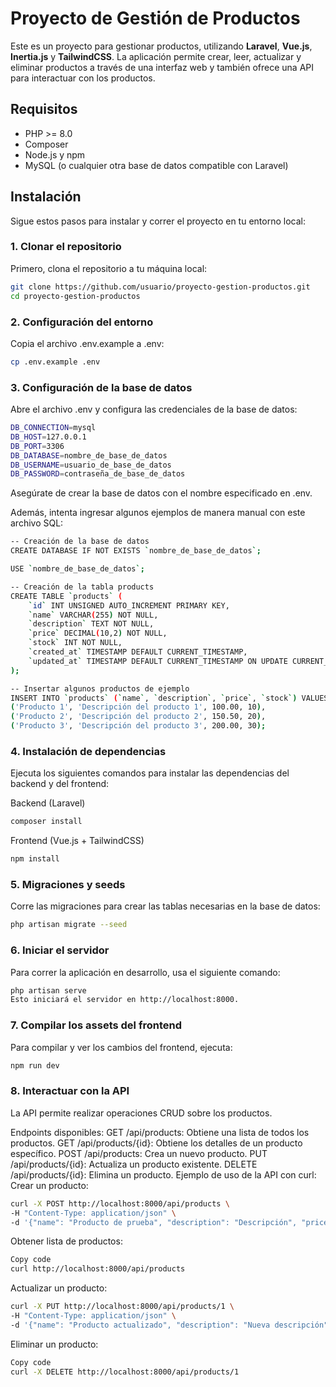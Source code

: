 # Proyecto de Gestión de Productos

Este es un proyecto para gestionar productos, utilizando **Laravel**, **Vue.js**, **Inertia.js** y **TailwindCSS**. La aplicación permite crear, leer, actualizar y eliminar productos a través de una interfaz web y también ofrece una API para interactuar con los productos.

## Requisitos

- PHP >= 8.0
- Composer
- Node.js y npm
- MySQL (o cualquier otra base de datos compatible con Laravel)

## Instalación

Sigue estos pasos para instalar y correr el proyecto en tu entorno local:

### 1. Clonar el repositorio

Primero, clona el repositorio a tu máquina local:

```bash
git clone https://github.com/usuario/proyecto-gestion-productos.git
cd proyecto-gestion-productos
```

### 2. Configuración del entorno

Copia el archivo .env.example a .env:

```bash
cp .env.example .env
```

### 3. Configuración de la base de datos
Abre el archivo .env y configura las credenciales de la base de datos:

```bash
DB_CONNECTION=mysql
DB_HOST=127.0.0.1
DB_PORT=3306
DB_DATABASE=nombre_de_base_de_datos
DB_USERNAME=usuario_de_base_de_datos
DB_PASSWORD=contraseña_de_base_de_datos
```

Asegúrate de crear la base de datos con el nombre especificado en .env.

Además, intenta ingresar algunos ejemplos de manera manual con este archivo SQL:
```bash
-- Creación de la base de datos
CREATE DATABASE IF NOT EXISTS `nombre_de_base_de_datos`;

USE `nombre_de_base_de_datos`;

-- Creación de la tabla products
CREATE TABLE `products` (
    `id` INT UNSIGNED AUTO_INCREMENT PRIMARY KEY,
    `name` VARCHAR(255) NOT NULL,
    `description` TEXT NOT NULL,
    `price` DECIMAL(10,2) NOT NULL,
    `stock` INT NOT NULL,
    `created_at` TIMESTAMP DEFAULT CURRENT_TIMESTAMP,
    `updated_at` TIMESTAMP DEFAULT CURRENT_TIMESTAMP ON UPDATE CURRENT_TIMESTAMP
);

-- Insertar algunos productos de ejemplo
INSERT INTO `products` (`name`, `description`, `price`, `stock`) VALUES
('Producto 1', 'Descripción del producto 1', 100.00, 10),
('Producto 2', 'Descripción del producto 2', 150.50, 20),
('Producto 3', 'Descripción del producto 3', 200.00, 30);
```

### 4. Instalación de dependencias
Ejecuta los siguientes comandos para instalar las dependencias del backend y del frontend:

Backend (Laravel)
```bash
composer install
```

Frontend (Vue.js + TailwindCSS)
```bash
npm install
```

### 5. Migraciones y seeds
Corre las migraciones para crear las tablas necesarias en la base de datos:

```bash
php artisan migrate --seed
```
### 6. Iniciar el servidor
Para correr la aplicación en desarrollo, usa el siguiente comando:

```bash
php artisan serve
Esto iniciará el servidor en http://localhost:8000.
```

### 7. Compilar los assets del frontend
Para compilar y ver los cambios del frontend, ejecuta:

```bash
npm run dev
```

### 8. Interactuar con la API
La API permite realizar operaciones CRUD sobre los productos.

Endpoints disponibles:
GET /api/products: Obtiene una lista de todos los productos.
GET /api/products/{id}: Obtiene los detalles de un producto específico.
POST /api/products: Crea un nuevo producto.
PUT /api/products/{id}: Actualiza un producto existente.
DELETE /api/products/{id}: Elimina un producto.
Ejemplo de uso de la API con curl:
Crear un producto:

```bash
curl -X POST http://localhost:8000/api/products \
-H "Content-Type: application/json" \
-d '{"name": "Producto de prueba", "description": "Descripción", "price": 100, "stock": 10}'
```

Obtener lista de productos:

```bash
Copy code
curl http://localhost:8000/api/products
```

Actualizar un producto:

```bash
curl -X PUT http://localhost:8000/api/products/1 \
-H "Content-Type: application/json" \
-d '{"name": "Producto actualizado", "description": "Nueva descripción", "price": 150, "stock": 20}'
```

Eliminar un producto:

```bash
Copy code
curl -X DELETE http://localhost:8000/api/products/1
```
